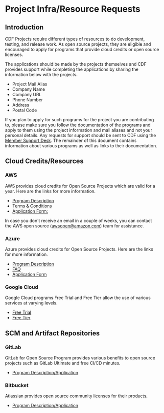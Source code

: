 # Project Infra/Resource Requests

## Introduction

CDF Projects require different types of resources to do development, testing, and release work. As open source projects, they are eligible and encouraged to apply for programs that provide cloud credits or open source licenses.

The applications should be made by the projects themselves and CDF provides support while completing the applications by sharing the information below with the projects.

- Project Mail Alias
- Company Name
- Company URL
- Phone Number
- Address
- Postal Code

If you plan to apply for such programs for the project you are contributing to, please make sure you follow the documentation of the programs and apply to them using the project information and mail aliases and not your personal details. Any requests for support should be sent to CDF using the [Member Support Desk](https://members.cd.foundation/).
The remainder of this document contains information about various programs as well as links to their documentation.

## Cloud Credits/Resources

### AWS

AWS provides cloud credits for Open Source Projects which are valid for a year. Here are the links for more information.

- [Program Description](https://aws.amazon.com/blogs/opensource/aws-promotional-credits-open-source-projects/)
- [Terms & Conditions](https://aws.amazon.com/awscredits/)
- [Application Form:](https://pages.awscloud.com/AWS-Credits-for-Open-Source-Projects)

In case you don't receive an email in a couple of weeks, you can contact the AWS open source (<awsopen@amazon.com>) team for assistance.

### Azure

Azure provides cloud credits for Open Source Projects. Here are the links for more information.

- [Program Description](https://opensource.microsoft.com/azure-credits#credits-overview)
- [FAQ](https://opensource.microsoft.com/azure-credits#credits-faq)
- [Application Form](https://opensource.microsoft.com/azure-credits#credits-apply)

### Google Cloud

Google Cloud programs Free Trial and Free Tier allow the use of various services at varying levels.

- [Free Trial](https://cloud.google.com/free/docs/gcp-free-tier/#free-trial)
- [Free Tier](https://cloud.google.com/free/docs/gcp-free-tier/#free-tier)

## SCM and Artifact Repositories

### GitLab

GitLab for Open Source Program provides various benefits to open source projects such as GitLab Ultimate and free CI/CD minutes.

- [Program Description/Application](https://about.gitlab.com/solutions/open-source/join/)

### Bitbucket

Atlassian provides open source community licenses for their products.

- [Program Description/Application](https://www.atlassian.com/software/views/open-source-license-request)
